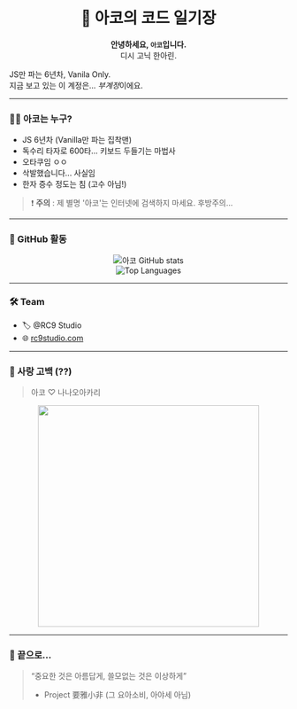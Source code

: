 <h1 align="center">📓 아코의 코드 일기장</h1>

<p align="center">
  <strong>안녕하세요, <code>아코</code>입니다.</strong><br>
  디시 고닉 한아린.
  
  JS만 파는 6년차, Vanila Only.<br>
  지금 보고 있는 이 계정은... <em>부계정</em>이에요.
</p>

---

### 🧙‍♂️ 아코는 누구?

- JS 6년차 (Vanilla만 파는 집착맨)
- 독수리 타자로 600타... 키보드 두들기는 마법사
- 오타쿠임 ㅇㅇ
- 삭발했습니다... 사실임
- 한자 증수 정도는 침 (고수 아님!)

> ❗ **주의** : 제 별명 '아코'는 인터넷에 검색하지 마세요. 후방주의...

---

### 🧪 GitHub 활동

<p align="center">
  <img src="https://github-readme-stats.vercel.app/api?username=arc-cosine&show_icons=true&theme=tokyonight&hide_rank=false" alt="아코 GitHub stats" />
  <br />
  <img src="https://github-readme-stats.vercel.app/api/top-langs/?username=arc-cosine&layout=compact&theme=tokyonight" alt="Top Languages" />
</p>

---

### 🛠️ Team

- 🏷️ @RC9 Studio
- 🌐 [rc9studio.com](https://rc9studio.com)

---

### 🫠 사랑 고백 (??)

> 아코 ♡ 나나오아카리

<p align="center">
  <img src="https://scontent-gmp1-1.cdninstagram.com/v/t51.29350-15/491425872_588118147614596_2223303141735834608_n.heic?stp=dst-jpg_e35_tt6&efg=eyJ2ZW5jb2RlX3RhZyI6InRocmVhZHMuQ0FST1VTRUxfSVRFTS5pbWFnZV91cmxnZW4uMTQ0MHgxODAwLnNkci5mMjkzNTAuZGVmYXVsdF9pbWFnZS5jMiJ9&_nc_ht=scontent-gmp1-1.cdninstagram.com&_nc_cat=108&_nc_oc=Q6cZ2QH8PM90VaqlFG8as1WP51R0QsWgbYteGzaOCGehZoN6JCXEwR6WYa_F36on4VDFSZI&_nc_ohc=C2SMzif2YX4Q7kNvwFoeO0Y&_nc_gid=b-El5L97P1vF7VEuMokeJQ&edm=APs17CUBAAAA&ccb=7-5&ig_cache_key=MzYxMDU0NzkwMDEyOTQxMTY5Mg%3D%3D.3-ccb7-5&oh=00_AfVKqzOoUhT7c1oL_6UHG9FMhqdKO3WIm6tyRaGV6s90tA&oe=68960E1C&_nc_sid=10d13b" width="400" />
</p>

---

### 💬 끝으로...

> “중요한 것은 아름답게, 쓸모없는 것은 이상하게”  
> - Project 要雅小非
>   (그 요아소비, 아야세 아님)

